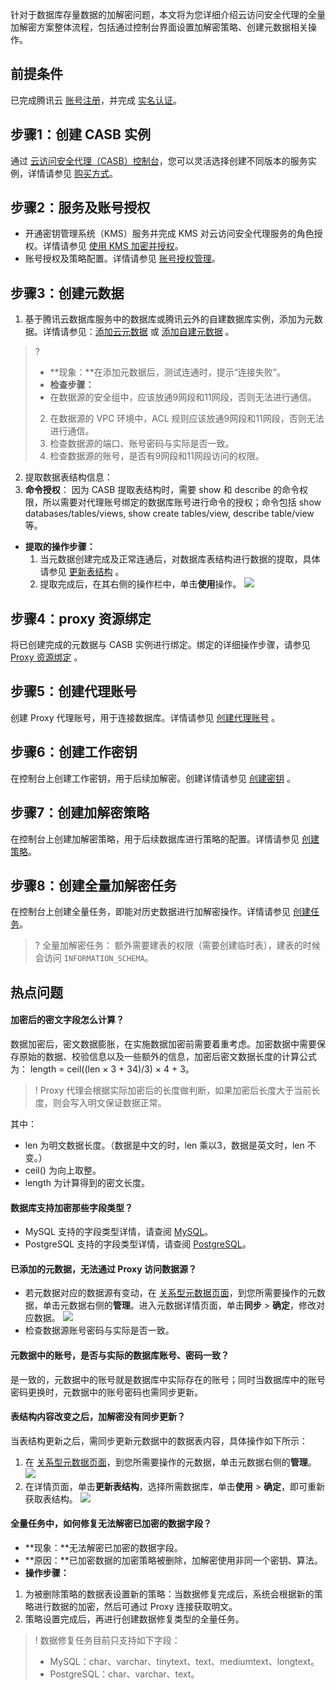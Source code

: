 针对于数据库存量数据的加解密问题，本文将为您详细介绍云访问安全代理的全量加解密方案整体流程，包括通过控制台界面设置加解密策略、创建元数据相关操作。

## 前提条件
已完成腾讯云 [账号注册](https://cloud.tencent.com/document/product/378/17985)，并完成 [实名认证](https://cloud.tencent.com/document/product/378/10496)。 

## 步骤1：创建 CASB 实例
通过 [云访问安全代理（CASB）控制台](https://console.cloud.tencent.com/casb)，您可以灵活选择创建不同版本的服务实例，详情请参见 [购买方式](https://cloud.tencent.com/document/product/1303/53298)。

## 步骤2：服务及账号授权
- 开通密钥管理系统（KMS）服务并完成 KMS 对云访问安全代理服务的角色授权。详情请参见 [使用 KMS 加密并授权](https://cloud.tencent.com/document/product/1303/48491)。
- 账号授权及策略配置。详情请参见 [账号授权管理](https://cloud.tencent.com/document/product/1303/48429)。

## 步骤3：创建元数据
1. 基于腾讯云数据库服务中的数据库或腾讯云外的自建数据库实例，添加为元数据。详情请参见：[添加云元数据](https://cloud.tencent.com/document/product/1303/55925) 或 [添加自建元数据](https://cloud.tencent.com/document/product/1303/55926) 。
>?
>- **现象：**在添加元数据后，测试连通时，提示“连接失败”。
>- **检查步骤：**
>  - 在数据源的安全组中，应该放通9网段和11网段，否则无法进行通信。
>  2. 在数据源的 VPC 环境中，ACL 规则应该放通9网段和11网段，否则无法进行通信。
>  3. 检查数据源的端口、账号密码与实际是否一致。
>  4. 检查数据源的账号，是否有9网段和11网段访问的权限。

2. 提取数据表结构信息：
 1. **命令授权**：
因为 CASB 提取表结构时，需要 show 和 describe 的命令权限，所以需要对代理账号绑定的数据库账号进行命令的授权；命令包括 show databases/tables/views, show create tables/view, describe table/view 等。
 - **提取的操作步骤：**
    1. 当元数据创建完成及正常连通后，对数据库表结构进行数据的提取，具体请参见 [更新表结构](https://cloud.tencent.com/document/product/1303/55927#GXBJG) 。
    2. 提取完成后，在其右侧的操作栏中，单击**使用**操作。
   ![](https://main.qcloudimg.com/raw/df7db56e5a13aa7387bdcb8be1e60ee7.png)


## 步骤4：proxy 资源绑定
将已创建完成的元数据与 CASB 实例进行绑定。绑定的详细操作步骤，请参见 [Proxy 资源绑定](https://cloud.tencent.com/document/product/1303/64636) 。

## 步骤5：创建代理账号
创建 Proxy 代理账号，用于连接数据库。详情请参见 [创建代理账号](https://cloud.tencent.com/document/product/1303/64635) 。

## 步骤6：创建工作密钥
在控制台上创建工作密钥，用于后续加解密。创建详情请参见 [创建密钥](https://cloud.tencent.com/document/product/1303/64625) 。

## 步骤7：创建加解密策略
在控制台上创建加解密策略，用于后续数据库进行策略的配置。详情请参见 [创建策略](https://cloud.tencent.com/document/product/1303/64619)。

## 步骤8：创建全量加解密任务
在控制台上创建全量任务，即能对历史数据进行加解密操作。详情请参见 [创建任务](https://cloud.tencent.com/document/product/1303/64622)。

>? 全量加解密任务： 额外需要建表的权限（需要创建临时表），建表的时候会访问 `INFORMATION_SCHEMA`。

## 热点问题
#### 加密后的密文字段怎么计算？
数据加密后，密文数据膨胀，在实施数据加密前需要着重考虑。加密数据中需要保存原始的数据、校验信息以及一些额外的信息，加密后密文数据长度的计算公式为： length = ceil((len × 3 + 34)/3) × 4 + 3。
>! Proxy 代理会根据实际加密后的长度做判断，如果加密后长度大于当前长度，则会写入明文保证数据正常。
>
其中：
- len 为明文数据长度。（数据是中文的时，len 乘以3，数据是英文时，len 不变。）
- ceil() 为向上取整。
- length 为计算得到的密文长度。

#### 数据库支持加密那些字段类型？
- MySQL 支持的字段类型详情，请查阅 [MySQL](https://cloud.tencent.com/document/product/1303/48144)。
- PostgreSQL 支持的字段类型详情，请查阅 [PostgreSQL](https://cloud.tencent.com/document/product/1303/59210)。

#### 已添加的元数据，无法通过 Proxy 访问数据源？
- 若元数据对应的数据源有变动，在 [关系型元数据页面](https://console.cloud.tencent.com/casb/metadata/sql)，到您所需要操作的元数据，单击元数据右侧的**管理**。进入元数据详情页面，单击**同步** > **确定**，修改对应数据。
![](https://qcloudimg.tencent-cloud.cn/raw/3ab1a40de948a984f095cbacdf9fa9e3.png)
- 检查数据源账号密码与实际是否一致。

#### 元数据中的账号，是否与实际的数据库账号、密码一致？
是一致的，元数据中的账号就是数据库中实际存在的账号；同时当数据库中的账号密码更换时，元数据中的账号密码也需同步更新。

#### 表结构内容改变之后，加解密没有同步更新？
当表结构更新之后，需同步更新元数据中的数据表内容，具体操作如下所示：
1. 在 [关系型元数据页面](https://console.cloud.tencent.com/casb/metadata/sql)，到您所需要操作的元数据，单击元数据右侧的**管理**。
![](https://qcloudimg.tencent-cloud.cn/raw/34c60dba818d17c1a7d8e91941e50f58.png)
2. 在详情页面，单击**更新表结构**，选择所需数据库，单击**使用** > **确定**，即可重新获取表结构。
![](https://qcloudimg.tencent-cloud.cn/raw/b49736f8bba0af462a69e87117de5959.png)

#### 全量任务中，如何修复无法解密已加密的数据字段？
- **现象：**无法解密已加密的数据字段。
- **原因：**已加密数据的加密策略被删除，加解密使用非同一个密钥、算法。
- **操作步骤：**
 1. 为被删除策略的数据表设置新的策略：当数据修复完成后，系统会根据新的策略进行数据的加密，然后可通过 Proxy 连接获取明文。
 2. 策略设置完成后，再进行创建数据修复类型的全量任务。
>! 数据修复任务目前只支持如下字段：
> - MySQL：char、varchar、tinytext、text、mediumtext、longtext。
> - PostgreSQL：char、varchar、text。
